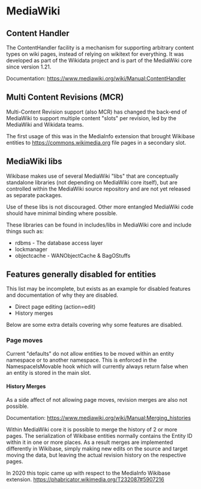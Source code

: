 # MediaWiki

## Content Handler

The ContentHandler facility is a mechanism for supporting arbitrary content types on wiki pages, instead of relying on wikitext for everything.
It was developed as part of the Wikidata project and is part of the MediaWiki core since version 1.21.

Documentation: https://www.mediawiki.org/wiki/Manual:ContentHandler

## Multi Content Revisions (MCR)

Multi-Content Revision support (also MCR) has changed the back-end of MediaWiki to support multiple content "slots" per revision, led by the MediaWiki and Wikidata teams.

The first usage of this was in the MediaInfo extension that brought Wikibase entities to https://commons.wikimedia.org file pages in a secondary slot.

## MediaWiki libs

Wikibase makes use of several MediaWiki "libs" that are conceptually standalone libraries (not depending on MediaWiki core itself),
but are controlled within the MediaWiki source repository and are not yet released as separate packages.

Use of these libs is not discouraged.
Other more entangled MediaWiki code should have minimal binding where possible.

These libraries can be found in includes/libs in MediaWiki core and include things such as:
 - rdbms - The database access layer
 - lockmanager
 - objectcache - WANObjectCache & BagOStuffs

## Features generally disabled for entities

This list may be incomplete, but exists as an example for disabled features and documentation of why they are disabled.

 - Direct page editing (action=edit)
 - History merges

Below are some extra details covering why some features are disabled.

### Page moves

Current "defaults" do not allow entities to be moved within an entity namespace or to another namespace.
This is enforced in the NamespaceIsMovable hook which will currently always return false when an entity is stored in the main slot.

#### History Merges

As a side affect of not allowing page moves, revision merges are also not possible.

Documentation: https://www.mediawiki.org/wiki/Manual:Merging_histories

Within MediaWiki core it is possible to merge the history of 2 or more pages.
The serialization of Wikibase entities normally contains the Entity ID within it in one or more places.
As a result merges are implemented differently in Wikibase, simply making new edits on the source and target moving the data,
but leaving the actual revision history on the respective pages.

In 2020 this topic came up with respect to the MediaInfo Wikibase extension. https://phabricator.wikimedia.org/T232087#5907216
